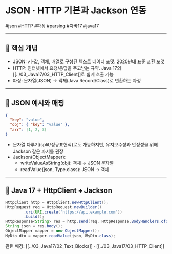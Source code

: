 # JSON · HTTP 기본과 Jackson 연동

#json #HTTP #파싱 #parsing #자바17 #java17

---

## 🧠 핵심 개념

- JSON: 키-값, 객체, 배열로 구성된 텍스트 데이터 포맷. 2020년대 표준 교환 포맷
- HTTP: 인터넷에서 요청/응답을 주고받는 규약. Java 17의 [[../03_Java17/03_HTTP_Client]]로 쉽게 호출 가능
- 파싱: 문자열(JSON) → 객체(Java Record/Class)로 변환하는 과정

---

## 🔡 JSON 예시와 매핑

```json
{
  "key": "value",
  "obj": { "key": "value" },
  "arr": [1, 2, 3]
}
```

- 문자열 다루기(split/정규표현식)로도 가능하지만, 유지보수성과 안정성을 위해 Jackson 같은 파서를 권장
- Jackson(ObjectMapper):
  - writeValueAsString(obj): 객체 → JSON 문자열
  - readValue(json, Type.class): JSON → 객체

---

## 🧩 Java 17 + HttpClient + Jackson

```java
HttpClient http = HttpClient.newHttpClient();
HttpRequest req = HttpRequest.newBuilder()
        .uri(URI.create("https://api.example.com"))
        .build();
HttpResponse<String> res = http.send(req, HttpResponse.BodyHandlers.ofString());
String json = res.body();
ObjectMapper mapper = new ObjectMapper();
MyDto dto = mapper.readValue(json, MyDto.class);
```

관련 배경: [[../03_Java17/02_Text_Blocks]] · [[../03_Java17/03_HTTP_Client]]
